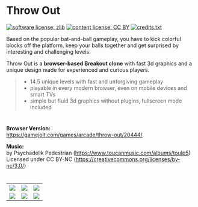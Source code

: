 # Throw Out

[![software license: zlib](material/readme/badge_license_software.svg)](LICENSE.txt)
[![content license: CC BY](material/readme/badge_license_content.svg)](https://creativecommons.org/licenses/by/4.0/)
[![credits.txt](material/readme/badge_credits.svg)](executable/data/credits.txt)

Based on the popular bat-and-ball gameplay, you have to kick colorful blocks off the platform, keep your balls together and get surprised by interesting and challenging levels.

Throw Out is a **browser-based Breakout clone** with fast 3d graphics and a unique design made for experienced and curious players.

> - 14.5 unique levels with fast and unforgiving gameplay
> - playable in every modern browser, even on mobile devices and smart TVs
> - simple but fluid 3d graphics without plugins, fullscreen mode included

#

**Browser Version:**  
<https://gamejolt.com/games/arcade/throw-out/20444/>

**Music:**  
by Psychadelik Pedestrian (<https://www.toucanmusic.com/albums/toulp5>)  
Licensed under CC BY-NC (<https://creativecommons.org/licenses/by-nc/3.0/>)

#

<table>
    <tr>
        <td><a href="material/screenshots/to_screen_new_001.jpg?raw=true"><img src="material/screenshots/to_screen_new_001t.jpg"></a></td>
        <td><a href="material/screenshots/to_screen_new_002.jpg?raw=true"><img src="material/screenshots/to_screen_new_002t.jpg"></a></td>
        <td><a href="material/screenshots/to_screen_new_003.jpg?raw=true"><img src="material/screenshots/to_screen_new_003t.jpg"></a></td>
    </tr>
    <tr>
        <td><a href="material/screenshots/to_screen_new_004.jpg?raw=true"><img src="material/screenshots/to_screen_new_004t.jpg"></a></td>
        <td><a href="material/screenshots/to_screen_new_005.jpg?raw=true"><img src="material/screenshots/to_screen_new_005t.jpg"></a></td>
        <td><a href="material/screenshots/to_screen_new_008.jpg?raw=true"><img src="material/screenshots/to_screen_new_008t.jpg"></a></td>
    </tr>
</table>